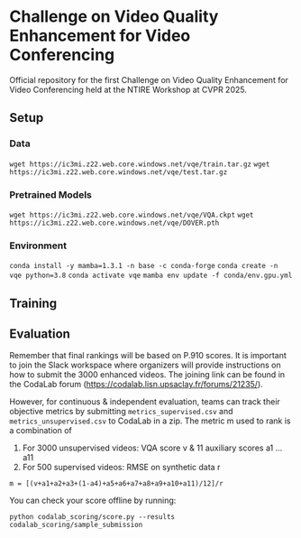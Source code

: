 # Challenge on Video Quality Enhancement for Video Conferencing
Official repository for the first Challenge on Video Quality Enhancement for Video Conferencing held at the NTIRE Workshop at CVPR 2025.


## Setup
### Data
`wget https://ic3mi.z22.web.core.windows.net/vqe/train.tar.gz`
`wget https://ic3mi.z22.web.core.windows.net/vqe/test.tar.gz`

### Pretrained Models
`wget https://ic3mi.z22.web.core.windows.net/vqe/VQA.ckpt`
`wget https://ic3mi.z22.web.core.windows.net/vqe/DOVER.pth`

### Environment
`conda install -y mamba=1.3.1 -n base -c conda-forge`
`conda create -n vqe python=3.8`
`conda activate vqe`
`mamba env update -f conda/env.gpu.yml`


## Training


## Evaluation
Remember that final rankings will be based on P.910 scores. It is important to join the Slack workspace where organizers will provide instructions on how to submit the 3000 enhanced videos. The joining link can be found in the CodaLab forum (https://codalab.lisn.upsaclay.fr/forums/21235/).

However, for continuous & independent evaluation, teams can track their objective metrics by submitting `metrics_supervised.csv` and `metrics_unsupervised.csv` to CodaLab in a zip.
The metric m used to rank is a combination of
1. For 3000 unsupervised videos: VQA score v & 11 auxiliary scores a1 ... a11
3. For 500 supervised videos: RMSE on synthetic data r

`m = [(v+a1+a2+a3+(1-a4)+a5+a6+a7+a8+a9+a10+a11)/12]/r`

You can check your score offline by running:
``` 
python codalab_scoring/score.py --results codalab_scoring/sample_submission
```
